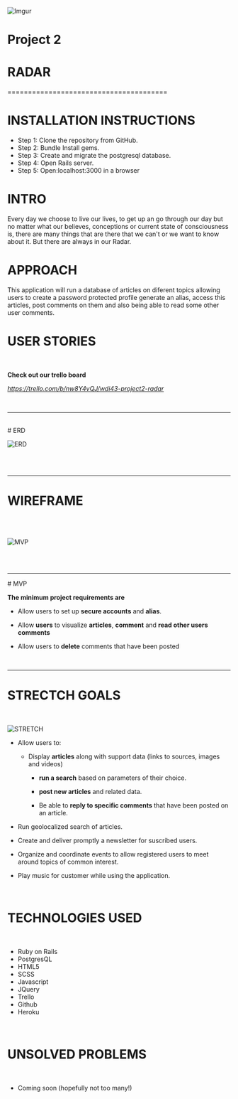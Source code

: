  ![Imgur](http://i.imgur.com/bTzjMVU.png)
 
# Project 2

# RADAR

=======================================



# INSTALLATION  INSTRUCTIONS
<ul>
<li>Step 1: Clone the repository from GitHub.</li>
<li> Step 2: Bundle Install gems.</li>
<li> Step 3: Create and migrate the postgresql database.</li>
<li>  Step 4: Open Rails server.</li>
<li>  Step 5: Open:localhost:3000 in a browser</li>
</ul>

# INTRO

Every day we choose to live our lives, to get up an go through our day but no matter what our believes, conceptions or current state of consciousness is, there are many things that are there that we can't or we want to know about it. But there are always in our Radar.
  
# APPROACH

This application will run a database of articles on diferent topics allowing users to create a password protected profile generate an alias, access this articles, post comments on them and also being able to read some other user comments.

# USER STORIES

<br>

**Check out our trello board**

 *https://trello.com/b/nw8Y4vQJ/wdi43-project2-radar*
 
 <br>
 
 <hr>
<br>
# ERD

<br>

![ERD](http://i.imgur.com/MtXJ1k5.png)

<br>
<br>
<hr>

# WIREFRAME

<br>

<br>

![MVP](http://i.imgur.com/o2uGGKZ.jpg)

<br>
<br>
<hr>
# MVP

<br>

**The minimum project requirements are**

  - Allow users to set up **secure accounts** and **alias**.
  
  - Allow **users** to visualize **articles**, **comment** and **read other users comments**  
  
  - Allow users to **delete** comments that have been posted

<br>
<hr>

# STRECTCH GOALS

<br>

![STRETCH](http://i.imgur.com/jG1l6zr.jpg)


- Allow users to:
  - Display **articles** along with support data (links to sources, images and videos)
	- 	**run a search** based on parameters of their choice.
	
	-  **post new articles** and related data.
	
	-  Be able to **reply to specific comments** that have been posted on an article.
	
-  Run geolocalized search of articles.

- Create and deliver promptly a newsletter for suscribed users.

- Organize and coordinate events to allow registered users to meet around topics of common interest.

- Play music for customer while using the application.

<br>

# TECHNOLOGIES USED

<br>

- Ruby on Rails
- PostgresQL
- HTML5
- SCSS
- Javascript
- JQuery
- Trello
- Github
- Heroku


<br>

# UNSOLVED PROBLEMS

<br>

- Coming soon (hopefully not too many!)

<br>